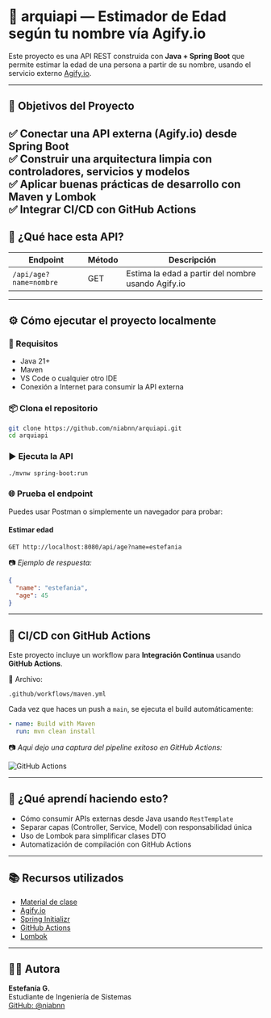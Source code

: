 # 🧠 arquiapi — Estimador de Edad según tu nombre vía Agify.io

Este proyecto es una API REST construida con **Java + Spring Boot** que permite estimar la edad de una persona a partir de su nombre, usando el servicio externo [Agify.io](https://agify.io).

---

## 🎯 Objetivos del Proyecto

✅ Conectar una API externa (Agify.io) desde Spring Boot  
✅ Construir una arquitectura limpia con controladores, servicios y modelos  
✅ Aplicar buenas prácticas de desarrollo con Maven y Lombok  
✅ Integrar CI/CD con GitHub Actions 
---

## 🚀 ¿Qué hace esta API?

| Endpoint | Método | Descripción |
|----------|--------|-------------|
| `/api/age?name=nombre` | GET | Estima la edad a partir del nombre usando Agify.io |

---

## ⚙️ Cómo ejecutar el proyecto localmente

### 🧱 Requisitos
- Java 21+
- Maven
- VS Code o cualquier otro IDE
- Conexión a Internet para consumir la API externa

### 📦 Clona el repositorio

```bash
git clone https://github.com/niabnn/arquiapi.git
cd arquiapi
```

### ▶️ Ejecuta la API

```bash
./mvnw spring-boot:run
```

### 🌐 Prueba el endpoint

Puedes usar Postman o simplemente un navegador para probar:

#### Estimar edad

```
GET http://localhost:8080/api/age?name=estefania
```

📷 *Ejemplo de respuesta:*

```json
{
  "name": "estefania",
  "age": 45
}
```

---

## 🔄 CI/CD con GitHub Actions

Este proyecto incluye un workflow para **Integración Continua** usando **GitHub Actions**.

📁 Archivo:

```
.github/workflows/maven.yml
```

Cada vez que haces un push a `main`, se ejecuta el build automáticamente:

```yaml
- name: Build with Maven
  run: mvn clean install
```

📷 *Aqui dejo una captura del pipeline exitoso en GitHub Actions:*

![GitHub Actions](https://drive.google.com/uc?export=view&id=1lkdrwzf42KKb6nZ7hvHMmeSi74LOKERX)

---
## 🧠 ¿Qué aprendí haciendo esto?

* Cómo consumir APIs externas desde Java usando `RestTemplate`
* Separar capas (Controller, Service, Model) con responsabilidad única
* Uso de Lombok para simplificar clases DTO
* Automatización de compilación con GitHub Actions
---

## 📚 Recursos utilizados

* [Material de clase](https://drive.google.com/file/d/1ziF3GamOvXJGt8-745fLf4mcCOB6hD2m/view?usp=sharing)
* [Agify.io](https://agify.io)
* [Spring Initializr](https://start.spring.io/)
* [GitHub Actions](https://docs.github.com/en/actions)
* [Lombok](https://projectlombok.org/)
---

## 👩‍💻 Autora

**Estefanía G.**  
Estudiante de Ingeniería de Sistemas  
[GitHub: @niabnn](https://github.com/niabnn)
